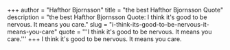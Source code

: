 +++
author = "Hafthor Bjornsson"
title = "the best Hafthor Bjornsson Quote"
description = "the best Hafthor Bjornsson Quote: I think it's good to be nervous. It means you care."
slug = "i-think-its-good-to-be-nervous-it-means-you-care"
quote = '''I think it's good to be nervous. It means you care.'''
+++
I think it's good to be nervous. It means you care.
